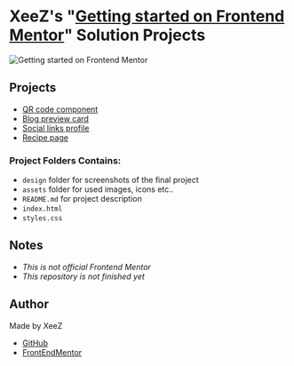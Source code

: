 # XeeZ's "[Getting started on Frontend Mentor](https://www.frontendmentor.io/learning-paths/getting-started-on-frontend-mentor-XJhRWRREZd)" Solution Projects

![Getting started on Frontend Mentor](https://www.frontendmentor.io/_next/image?url=https%3A%2F%2Fres.cloudinary.com%2Fdz209s6jk%2Fimage%2Fupload%2Fv1709634694%2FLearningPaths%2Fsamkit9vyygeuxqi6f4q.jpg&w=1920&q=75)

## Projects

- [QR code component](https://www.frontendmentor.io/challenges/qr-code-component-iux_sIO_H)
- [Blog preview card](https://www.frontendmentor.io/challenges/blog-preview-card-ckPaj01IcS)
- [Social links profile](https://www.frontendmentor.io/challenges/social-links-profile-UG32l9m6dQ)
- [Recipe page](https://www.frontendmentor.io/challenges/recipe-page-KiTsR8QQKm)

### Project Folders Contains:

- `design` folder for screenshots of the final project
- `assets` folder for used images, icons etc..
- `README.md` for project description
- `index.html`
- `styles.css`

## Notes

- _This is not official Frontend Mentor_
- _This repository is not finished yet_

## Author

Made by XeeZ

- [GitHub](https://github.com/justXeeZ)
- [FrontEndMentor](https://www.frontendmentor.io/profile/justXeeZ)
